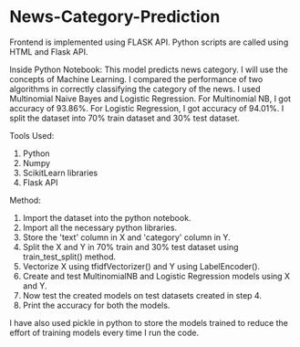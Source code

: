# News-Category-Prediction

Frontend is implemented using FLASK API. Python scripts are called using HTML and Flask API.

Inside Python Notebook:
This model predicts news category. I will use the concepts of Machine Learning. I compared the performance of two algorithms in correctly classifying the category of the news. I used Multinomial Naive Bayes and Logistic Regression. For Multinomial NB, I got accuracy of 93.86%. For Logistic Regression, I got accuracy of 94.01%. I split the dataset into 70% train dataset and 30% test dataset.

Tools Used:
1. Python
2. Numpy
3. ScikitLearn libraries
4. Flask API

Method:
1. Import the dataset into the python notebook.
2. Import all the necessary python libraries.
3. Store the 'text' column in X and 'category' column in Y.
4. Split the X and Y in 70% train and 30% test dataset using train_test_split() method.
5. Vectorize X using tfidfVectorizer() and Y using LabelEncoder().
6. Create and test MultinomialNB and Logistic Regression models using X and Y.
7. Now test the created models on test datasets created in step 4.
8. Print the accuracy for both the models.

I have also used pickle in python to store the models trained to reduce the effort of training models every time I run the code.
